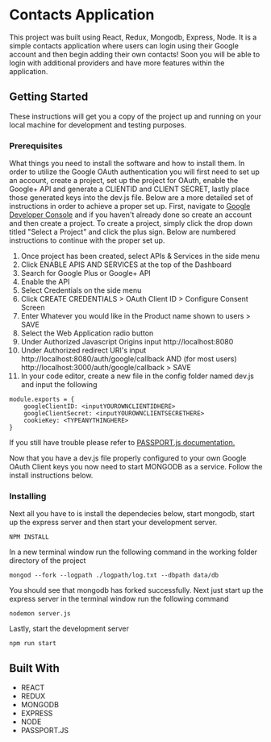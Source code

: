 # Contacts Application

This project was built using React, Redux, Mongodb, Express, Node. It is a simple contacts application where users can login using their Google account and then begin adding their own contacts! Soon you will be able to login with additional providers and have more features within the application.

## Getting Started

These instructions will get you a copy of the project up and running on your local machine for development and testing purposes. 

### Prerequisites

What things you need to install the software and how to install them. In order to utilize the Google OAuth authentication you will first need to set up an account, create a project, set up the project for OAuth, enable the Google+ API and generate a CLIENTID and CLIENT SECRET, lastly place those generated keys into the dev.js file. Below are a more detailed set of instructions in order to achieve a proper set up. First, navigate to <a href= "https://console.developers.google.com">Google Developer Console</a> and if you haven't already done so create an account and then create a project. To create a project, simply click the drop down titled "Select a Project" and click the plus sign. Below are numbered instructions to continue with the proper set up.

1. Once project has been created, select APIs & Services in the side menu
2. Click ENABLE APIS AND SERVICES at the top of the Dashboard
3. Search for Google Plus or Google+ API
4. Enable the API
5. Select Credentials on the side menu
6. Click CREATE CREDENTIALS > OAuth Client ID > Configure Consent Screen
7. Enter Whatever you would like in the Product name shown to users > SAVE 
8. Select the Web Application radio button
9. Under Authorized Javascript Origins input http://localhost:8080
10. Under Authorized redirect URI's input http://localhost:8080/auth/google/callback AND (for most users) http://localhost:3000/auth/google/callback > SAVE
11. In your code editor, create a new file in the config folder named dev.js and input the following

```
module.exports = {
    googleClientID: <inputYOUROWNCLIENTIDHERE>
    googleClientSecret: <inputYOUROWNCLIENTSECRETHERE>
    cookieKey: <TYPEANYTHINGHERE>
} 

```
If you still have trouble please refer to <a href="http://www.passportjs.org/docs/google/">PASSPORT.js documentation.</a>

Now that you have a dev.js file properly configured to your own Google OAuth Client keys you now need to start MONGODB as a service. Follow the install instructions below.

### Installing

Next all you have to is install the dependecies below, start mongodb, start up the express server and then start your development server.

```
NPM INSTALL
```

In a new terminal window run the following command in the working folder directory of the project

```
mongod --fork --logpath ./logpath/log.txt --dbpath data/db
```

You should see that mongodb has forked successfully. Next just start up the express server in the terminal window run the following command

```
nodemon server.js 
```

Lastly, start the development server 

```
npm run start
```

## Built With

* REACT
* REDUX
* MONGODB
* EXPRESS
* NODE
* PASSPORT.JS



